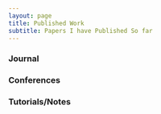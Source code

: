 ```yaml
---
layout: page
title: Published Work
subtitle: Papers I have Published So far
---
```

### Journal

### Conferences

### Tutorials/Notes 

